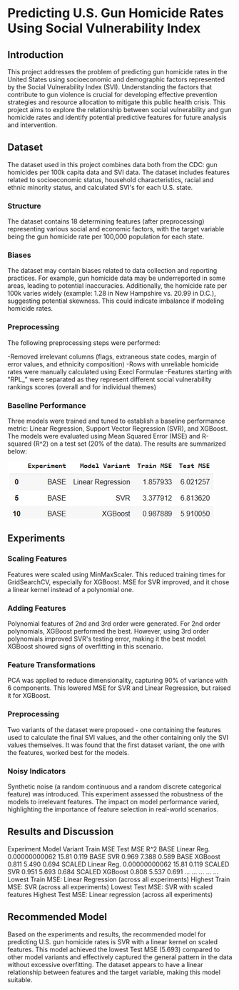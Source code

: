 
# Predicting U.S. Gun Homicide Rates Using Social Vulnerability Index
## Introduction
This project addresses the problem of predicting gun homicide rates in the United States using socioeconomic and demographic factors represented by the Social Vulnerability Index (SVI). Understanding the factors that contribute to gun violence is crucial for developing effective prevention strategies and resource allocation to mitigate this public health crisis. This project aims to explore the relationship between social vulnerability and gun homicide rates and identify potential predictive features for future analysis and intervention.

## Dataset
The dataset used in this project combines data both from the CDC: gun homicides per 100k capita data and SVI data. The dataset includes features related to socioeconomic status, household characteristics, racial and ethnic minority status, and calculated SVI's for each U.S. state.

### Structure
The dataset contains 18 determining features (after preprocessing) representing various social and economic factors, with the target variable being the gun homicide rate per 100,000 population for each state.

### Biases
The dataset may contain biases related to data collection and reporting practices. For example, gun homicide data may be underreported in some areas, leading to potential inaccuracies.  Additionally, the homicide rate per 100k varies widely (example: 1.28 in New Hampshire vs. 20.99 in D.C.), suggesting potential skewness. This could indicate imbalance if modeling homicide rates.

### Preprocessing
The following preprocessing steps were performed:

-Removed irrelevant columns (flags, extraneous state codes, margin of error values, and ethnicity composition)
-Rows with unreliable homicide rates were manually calculated using Execl Formulae
-Features starting with "RPL_" were separated as they represent different social vulnerability rankings scores (overall and for individual themes)
### Baseline Performance
Three models were trained and tuned to establish a baseline performance metric: Linear Regression, Support Vector Regression (SVR), and XGBoost. The models were evaluated using Mean Squared Error (MSE) and R-squared (R^2) on a test set (20% of the data). The results are summarized below:

![screenshot](images/capbase.PNG)

## Experiments
### Scaling Features
Features were scaled using MinMaxScaler. This reduced training times for GridSearchCV, especially for XGBoost. MSE for SVR improved, and it chose a linear kernel instead of a polynomial one.

### Adding Features
Polynomial features of 2nd and 3rd order were generated. For 2nd order polynomials, XGBoost performed the best. However, using 3rd order polynomials improved SVR's testing error, making it the best model. XGBoost showed signs of overfitting in this scenario.

### Feature Transformations
PCA was applied to reduce dimensionality, capturing 90% of variance with 6 components. This lowered MSE for SVR and Linear Regression, but raised it for XGBoost.

### Preprocessing
Two variants of the dataset were proposed - one containing the features used to calculate the final SVI values, and the other containing only the SVI values themselves. It was found that the first dataset variant,
the one with the features, worked best for the models.

### Noisy Indicators
Synthetic noise (a random continuous and a random discrete categorical feature) was introduced. This experiment assessed the robustness of the models to irrelevant features. The impact on model performance varied, highlighting the importance of feature selection in real-world scenarios.

## Results and Discussion
Experiment	Model Variant	Train MSE	Test MSE	R^2
BASE	Linear Reg.	0.00000000062	15.81	0.119
BASE	SVR	0.969	7.388	0.589
BASE	XGBoost	0.811	5.490	0.694
SCALED	Linear Reg.	0.00000000062	15.81	0.119
SCALED	SVR	0.951	5.693	0.684
SCALED	XGBoost	0.808	5.537	0.691
...	...	...	...	...
Lowest Train MSE: Linear Regression (across all experiments)
Highest Train MSE: SVR (across all experiments)
Lowest Test MSE: SVR with scaled features
Highest Test MSE: Linear regression (across all experiments)
## Recommended Model
Based on the experiments and results, the recommended model for predicting U.S. gun homicide rates is SVR with a linear kernel on scaled features. This model achieved the lowest Test MSE (5.693) compared to other model variants and effectively captured the general pattern in the data without excessive overfitting. The dataset appears to have a linear relationship between features and the target variable, making this model suitable.
